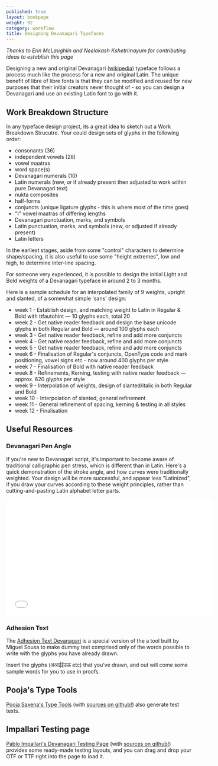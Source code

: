 ```yaml
---
published: true
layout: bookpage
weight: 92
category: workflow
title: Designing Devanagari Typefaces
---
```



_Thanks to Erin McLaughlin and Neelakash Kshetrimayum for contributing ideas to establish this page_

Designing a new and original Devanagari ([wikipedia](http://en.wikipedia.org/wiki/Devanagari)) typeface follows a process much like the process for a new and original Latin. The unique benefit of libre of libre fonts is that they can be modified and reused for new purposes that their initial creators never thought of - so you can design a Devanagari and use an existing Latin font to go with it. 

## Work Breakdown Structure

In any typeface design project, its a great idea to sketch out a Work Breakdown Strucutre. Your could design sets of glyphs in the following order:

* consonants (36)
* independent vowels (28)
* vowel maatras
* word space(s)
* Devanagari numerals (10)
* Latin numerals (new, or if already present then adjusted to work within pure Devanagari text)
* nukta composites
* half-forms
* conjuncts (unique ligature glyphs - this is where most of the time goes)
* "I" vowel maatras of differing lengths
* Devanagari punctuation, marks, and symbols
* Latin punctuation, marks, and symbols (new, or adjusted if already present)
* Latin letters

In the earliest stages, aside from some "control" characters to determine shape/spacing, it is also useful to use some "height extremes", low and high, to determine inter-line spacing.

For someone very experienced, it is possible to design the initial Light and Bold weights of a Devanagari typeface in around 2 to 3 months. 

Here is a sample schedule for an interpolated family of 9 weights, upright and slanted, of a somewhat simple 'sans' design:

* week 1 - Establish design, and matching weight to Latin in Regular & Bold with ttfautohint — 10 glyphs each, total 20
* week 2 - Get native reader feedback and design the base unicode glyphs in both Regular and Bold — around 100 glyphs each
* week 3 - Get native reader feedback, refine and add more conjuncts
* week 4 - Get native reader feedback, refine and add more conjuncts
* week 5 - Get native reader feedback, refine and add more conjuncts 
* week 6 - Finalisation of Regular's conjuncts, OpenType code and mark positioning, vowel signs etc - now around 400 glyphs per style
* week 7 - Finalisation of Bold with native reader feedback
* week 8 - Refinements, Kerning, testing with native reader feedback — approx. 620 glyphs per style
* week 9 - Interpolation of weights, design of slanted/italic in both Regular and Bold
* week 10 - Interpolation of slanted, general refinement
* week 11 - General refinement of spacing, kerning & testing in all styles
* week 12 - Finalisation

## Useful Resources

### Devanagari Pen Angle

If you're new to Devanagari script, it's important to become aware of traditional calligraphic pen stress, which is different than in Latin. Here's a quick demonstration of the stroke angle, and how curves were traditionally weighted. Your design will be more successful, and appear less "Latinized", if you draw your curves according to these weight principles, rather than cutting-and-pasting Latin alphabet letter parts.

<iframe width="560" height="315" src="//www.youtube-nocookie.com/embed/_P-Ty512SyA?rel=0" frameborder="0" allowfullscreen></iframe>

### Adhesion Text

The [Adhesion Text Devanagari](http://www.adhesiontext.com/devanagari/) is a special version of the a tool built by Miguel Sousa to make dummy text comprised only of the words possible to write with the glyphs you have already drawn. 

Insert the glyphs (अआईईउऊ etc) that you've drawn, and out will come some sample words for you to use in proofs.

## Pooja's Type Tools

[Pooja Saxena's Type Tools](https://anexasajoop.github.io/devanagari-type-tools) (with [sources on github!](https://github.com/anexasajoop/devanagari-type-tools)) also generate test texts.

## Impallari Testing page

[Pablo Impallari's Devanagari Testing Page](http://www.impallari.com/testing/devatest.php) (with [sources on github!](https://github.com/impallari/font-testing-page/)) provides some ready-made testing layouts, and you can drag and drop your OTF or TTF right into the page to load it.

